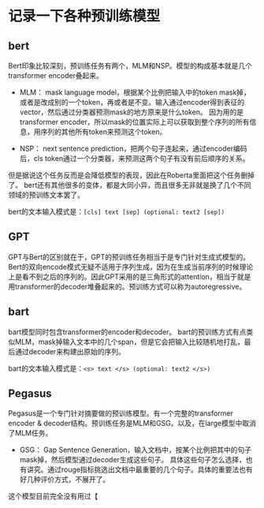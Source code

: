 # 记录一下各种预训练模型

## bert

Bert印象比较深刻，预训练任务有两个，MLM和NSP。模型的构成基本就是几个transformer encoder叠起来。

- MLM： mask language model，根据某个比例把输入中的token mask掉，或者是改成别的一个token，再或者是不变。输入通过encoder得到表征的vector，然后通过分类器预测mask的地方原来是什么token。
因为用的是transformer encoder，所以mask的位置实际上可以获取到整个序列的所有信息，用序列的其他所有token来预测这个token。

- NSP： next sentence prediction，把两个句子连起来，通过encoder编码后，cls token通过一个分类器，来预测这两个句子有没有前后顺序的关系。

但是据说这个任务反而是会降低模型的表现，因此在Roberta里面把这个任务删掉了。
bert还有其他很多的变体，都是大同小异，而且很多无非就是换了几个不同领域的预训练文本罢了。

bert的文本输入模式是：`[cls] text [sep] (optional: text2 [sep])`

## GPT

GPT与Bert的区别就在于，GPT的预训练任务相当于是专门针对生成式模型的。Bert的双向encode模式无疑不适用于序列生成，因为在生成当前序列的时候理论上是看不到之后的序列的。因此GPT采用的是三角形式的attention，相当于就是用transformer的decoder堆叠起来的。预训练方式可以称为autoregressive。

## bart

bart模型同时包含transformer的encoder和decoder。
bart的预训练方式有点类似MLM，mask掉输入文本中的几个span，但是它会把输入比较随机地打乱，最后通过decoder来构建出原始的序列。

bart的文本输入模式是：`<s> text </s> (optional: text2 </s>)`

## Pegasus

Pegasus是一个专门针对摘要做的预训练模型。有一个完整的transformer encoder & decoder结构。预训练任务是MLM和GSG。以及，在large模型中取消了MLM任务。

- GSG： Gap Sentence Generation，输入文档中，按某个比例把其中的句子mask掉，然后模型通过decoder生成这些句子。
具体这些句子怎么选择，也有讲究。通过rouge指标挑选出文档中最重要的几个句子。具体的重要法也有好几种评价方式，不展开了。

这个模型目前完全没有用过【

